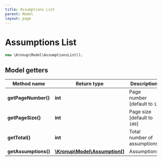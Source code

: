 ```yaml
---
title: Assumptions List
parent: Model
layout: page
---
```


# Assumptions List

```php
new \Kronup\Model\AssumptionsList();
```

## Model getters

Method name | Return type | Description
------------ | ------------- | -------------
**getPageNumber()** | **int** | Page number   [default to `1`]
**getPageSize()** | **int** | Page size   [default to `100`]
**getTotal()** | **int** | Total number of assumptions
**getAssumptions()** | [**\Kronup\Model\Assumption[]**](../Assumption) | Assumptions

